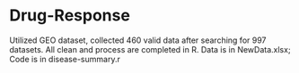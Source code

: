 # Drug-Response
Utilized GEO dataset, collected 460 valid data after searching for 997 datasets. All clean and process are completed in R.
Data is in NewData.xlsx; Code is in disease-summary.r
